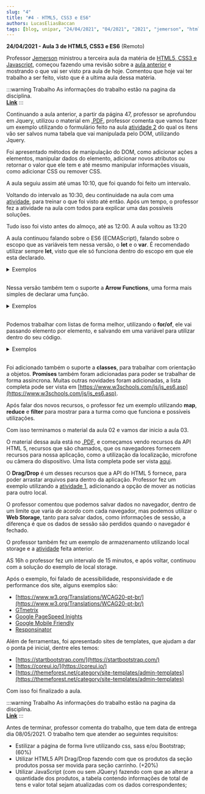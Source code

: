 ```yaml
---
slug: "4"
title: "#4 - HTML5, CSS3 e ES6"
authors: LucasEliasBaccan
tags: [blog, unipar, "24/04/2021", "04/2021", "2021", "jemerson", "html", "css", "js", "remoto"]
---
```


**24/04/2021 - Aula 3 de HTML5, CSS3 e ES6** (Remoto)

Professor [Jemerson](/professores/jemerson) ministrou a terceira aula da matéria de [HTML5, CSS3 e Javascript](/docs/html-css-js), começou fazendo uma revisão sobre a [aula anterior](/blog/3) e mostrando o que vai ser visto pra aula de hoje. Comentou que hoje vai ter trabalho a ser feito, visto que é a ultima aula dessa matéria.

:::warning Trabalho
As informações do trabalho estão na pagina da disciplina.  
[**Link**](/docs/html-css-js#trabalho-final)
:::

Continuando a aula anterior, a partir da página 47, professor se aprofundou em Jquery, utilizou o material em [.PDF](/docs/aula-4/aula-02.pdf), professor comenta que vamos fazer um exemplo utilizando o formulário feito na aula [atividade 2](/docs/html-css-js#atividade-2) do qual os itens vão ser salvos numa tabela que vai manipulada pelo DOM, utilizando Jquery.

Foi apresentado métodos de manipulação do DOM, como adicionar ações a elementos, manipular dados do elemento, adicionar novos atributos ou retornar o valor que ele tem e até mesmo manipular informações visuais, como adicionar CSS ou remover CSS.

A aula seguiu assim até umas 10:10, que foi quando foi feito um intervalo. 

Voltando do intervalo as 10:30, deu continuidade na aula com uma [atividade](/docs/html-css-js#atividade-5), para treinar o que foi visto até então. Após um tempo, o professor fez a atividade na aula com todos para explicar uma das possíveis soluções.

Tudo isso foi visto antes do almoço, até as 12:00. A aula voltou as 13:20

A aula continuou falando sobre o ES6 (ECMAScript), falando sobre o escopo que as variáveis tem nessa versão, o **let** e o **var**. É recomendado utilizar sempre **let**, visto que ele só funciona dentro do escopo em que ele esta declarado.

<details><summary>Exemplos</summary>
<p>

```js title="Exemplo 1"
{
    var x = 2;
}
// x pode ser utilizado aqui
{
    let y = 2;
}
// y não pode ser utilizado aqui
```
```js title="Exemplo 2"
var x = 10
// x = 10
{
    var x = 2;
    // x = 2
}
// x = 2

let y = 10
// y = 10
{
    let y = 2;
    // y = 2;
}
// y = 10
```
</p>
</details>  
<br />

Nessa versão também tem o suporte a **Arrow Functions**, uma forma mais simples de declarar uma função.

<details><summary>Exemplos</summary>
<p>

```js title=Exemplo
// ES5
var x = function(x, y) {
    return x * y;
}

// ES6
const x = (x,y) => x * y;
```
</p>
</details>  
<br />

Podemos trabalhar com listas de forma melhor, utilizando o **for/of**, ele vai passando elemento por elemento, e salvando em uma variável para utilizar dentro do seu código.

<details><summary>Exemplos</summary>
<p>

```js title=Exemplo
var cars = ["BMW", "Volvo", "Mini"];
var x;

for (x of cars) {
    document.write(x + "<br >");
}
```
</p>
</details>  
<br />

Foi adicionado também o suporte a **classes**, para trabalhar com orientação a objetos. **Promises** também foram adicionadas para poder se trabalhar de forma assíncrona. Muitas outras novidades foram adicionadas, a lista completa pode ser vista em [https://www.w3schools.com/js/js_es6.asp](https://www.w3schools.com/js/js_es6.asp).

Após falar dos novos recursos, o professor fez um exemplo utilizando **map**, **reduce** e **filter** para mostrar para a turma como que funciona e possíveis utilizações.

Com isso terminamos o material da aula 02 e vamos dar inicio a aula 03.

O material dessa aula está no [.PDF](/docs/aula-4/aula-03.pdf), e começamos vendo recursos da API HTML 5, recursos que são chamados, que os navegadores fornecem recursos para nossa aplicação, como a utilização da localização, microfone ou câmera do dispositivo. Uma lista completa pode ser vista [aqui](https://developer.mozilla.org/en-US/docs/Web/API).

O **Drag/Drop** é um desses recursos que a API do HTML 5 fornece, para poder arrastar arquivos para dentro da aplicação. Professor fez um exemplo utilizando a [atividade 1](/docs/html-css-js#atividade-1), adicionando a opção de mover as noticias para outro local. 

O professor comentou que podemos salvar dados no navegador, dentro de um limite que varia de acordo com cada navegador, mas podemos utilizar o **Web Storage**, tanto para salvar dados, como informações de sessão, a diferença é que os dados de sessão são perdidos quando o navegador é fechado.

O professor também fez um exemplo de armazenamento utilizando local storage e a [atividade](/docs/html-css-js#atividade-5) feita anterior.

AS 16h o professor fez um intervalo de 15 minutos, e após voltar, continuou com a solução do exemplo de local storage.

Após o exemplo, foi falado de acessibilidade, responsividade e de performance dos site, alguns exemplos são:
- [https://www.w3.org/Translations/WCAG20-pt-br/](https://www.w3.org/Translations/WCAG20-pt-br/)
- [GTmetrix](https://gtmetrix.com/)
- [Google PageSpeed Inights](https://developers.google.com/speed/pagespeed/insights/)
- [Google Mobile Friendly](https://search.google.com/test/mobile-friendly)
- [Responsinator](https://www.responsinator.com/)

Além de ferramentas, foi apresentado sites de templates, que ajudam a dar o ponta pé inicial, dentre eles temos:
- [https://startbootstrap.com/](https://startbootstrap.com/)
- [https://coreui.io/](https://coreui.io/)
- [https://themeforest.net/category/site-templates/admin-templates](https://themeforest.net/category/site-templates/admin-templates)

Com isso foi finalizado a aula.

:::warning Trabalho
As informações do trabalho estão na pagina da disciplina.  
[**Link**](/docs/html-css-js#trabalho-final)
:::

Antes de terminar, professor comenta do trabalho, que tem data de entrega dia 08/05/2021.
O trabalho tem que atender ao seguintes requisitos:
- Estilizar a página de forma livre utilizando css, sass e/ou Bootstrap; (60%)
- Utilizar HTML5 API Drag/Drop fazendo com que os produtos da seção produtos possa ser movida para seção carrinho. (+20%)
- Utilizar JavaScript (com ou sem JQuery) fazendo com que ao alterar a quantidade dos produtos, a tabela contendo informações de total de tens e valor total sejam atualizadas com os dados correspondentes; 